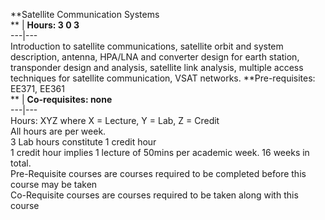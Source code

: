 **Satellite Communication Systems  
** | **Hours: 3 0 3**  
---|---  
Introduction to satellite communications, satellite orbit and system description, antenna, HPA/LNA and converter design for earth station, transponder design and analysis, satellite link analysis, multiple access techniques for satellite communication, VSAT networks. 
**Pre-requisites: EE371, EE361  
** | **Co-requisites: none**  
---|---  
Hours: XYZ where X = Lecture, Y = Lab, Z = Credit  
All hours are per week.  
3 Lab hours constitute 1 credit hour  
1 credit hour implies 1 lecture of 50mins per academic week. 16 weeks in total.  
Pre-Requisite courses are courses required to be completed before this course may be taken  
Co-Requisite courses are courses required to be taken along with this course
